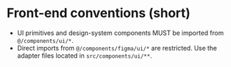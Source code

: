 # Front-end conventions (short)

- UI primitives and design-system components MUST be imported from `@/components/ui/*`.
- Direct imports from `@/components/figma/ui/*` are restricted. Use the adapter files located in `src/components/ui/**`.
